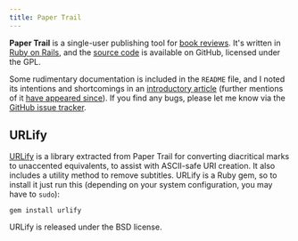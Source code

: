 ```yaml
---
title: Paper Trail
---
```


**Paper Trail** is a single-user publishing tool for [book reviews][books].
It's written in [Ruby on Rails][rails], and the [source code][source] is
available on GitHub, licensed under the GPL.

Some rudimentary documentation is included in the `README` file, and I noted
its intentions and shortcomings in an [introductory article][intro] (further
mentions of it [have appeared since][more]). If you find any bugs, please let
me know via the [GitHub issue tracker][bugs].

URLify
------

[URLify][urlify] is a library extracted from Paper Trail for converting
diacritical marks to unaccented equivalents, to assist with ASCII-safe URI
creation. It also includes a utility method to remove subtitles. URLify is a
Ruby gem, so to install it just run this (depending on your system
configuration, you may have to `sudo`):

    gem install urlify

URLify is released under the BSD license.

  [books]:  http://books.extralogical.net
  [rails]:  http://rubyonrails.org
  [source]: http://github.com/beastaugh/papertrail
  [intro]:  $root/2008/11/bookkeeping
  [more]:   $root/taxon/paper-trail
  [bugs]:   http://github.com/beastaugh/papertrail/issues
  [urlify]: http://github.com/beastaugh/urlify
